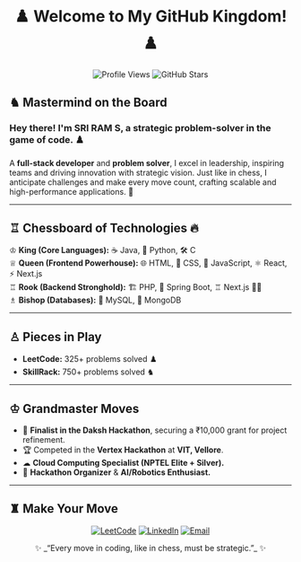 <h1 align="center">♟️ Welcome to My GitHub Kingdom! ♟️</h1>

<p align="center">
  <img src="https://komarev.com/ghpvc/?username=sriram2915&label=Profile%20Views&color=brightgreen&style=for-the-badge" alt="Profile Views"/>
  <img src="https://img.shields.io/github/stars/sriram2915?style=for-the-badge&label=⭐ GitHub Stars&color=gold" alt="GitHub Stars"/>
</p>

## ♞ Mastermind on the Board
### Hey there! I'm **SRI RAM S**, a strategic problem-solver in the game of code. ♟️
A **full-stack developer** and **problem solver**, I excel in leadership, inspiring teams and driving innovation with strategic vision. Just like in chess, I anticipate challenges and make every move count, crafting scalable and high-performance applications. 🚀

---

## ♖ Chessboard of Technologies  🔥


♔ **King (Core Languages):** ☕ Java, 🐍 Python, 🛠️ C  
♕ **Queen (Frontend Powerhouse):** 🌐 HTML, 🎨 CSS, 🚀 JavaScript, ⚛️ React, ⚡ Next.js  
♖ **Rook (Backend Stronghold):** 🏗️ PHP, 🌿 Spring Boot, ♖ Next.js 🏴‍☠️  
♗ **Bishop (Databases):** 🐬 MySQL, 🍃 MongoDB  

---

## ♙ Pieces in Play
- **LeetCode:** 325+ problems solved ♟️
- **SkillRack:** 750+ problems solved ♞

---

## ♔ Grandmaster Moves
- 🏅 **Finalist in the Daksh Hackathon**, securing a ₹10,000 grant for project refinement.
- 🏆 Competed in the **Vertex Hackathon** at **VIT, Vellore**.
- ☁ **Cloud Computing Specialist (NPTEL Elite + Silver).**
- 🤖 **Hackathon Organizer** & **AI/Robotics Enthusiast.**

---

## ♜ Make Your Move
<p align="center">
  <a href="https://leetcode.com/u/sriram291/"><img src="https://img.shields.io/badge/LeetCode-FFA116?style=for-the-badge&logo=leetcode&logoColor=black" alt="LeetCode"/></a>
  <a href="https://www.linkedin.com/in/sri-ram-s-a32a21257/"><img src="https://img.shields.io/badge/LinkedIn-0A66C2?style=for-the-badge&logo=linkedin&logoColor=white" alt="LinkedIn"/></a>
  <a href="mailto:sri412001@gmail.com"><img src="https://img.shields.io/badge/Email-D14836?style=for-the-badge&logo=gmail&logoColor=white" alt="Email"/></a>
</p>

<p align="center">
✨ _“Every move in coding, like in chess, must be strategic.”_ ✨
</p>



